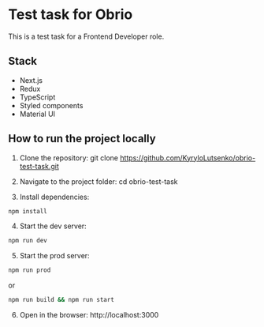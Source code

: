 # Test task for Obrio

This is a test task for a Frontend Developer role.

## Stack

- Next.js
- Redux
- TypeScript
- Styled components
- Material UI

## How to run the project locally

1. Clone the repository:
   git clone https://github.com/KyryloLutsenko/obrio-test-task.git

2. Navigate to the project folder:
   cd obrio-test-task

3. Install dependencies:

```bash
npm install
```

4. Start the dev server:

```bash
npm run dev
```

5. Start the prod server:

```bash
npm run prod
```

or

```bash
npm run build && npm run start
```

6. Open in the browser: http://localhost:3000
